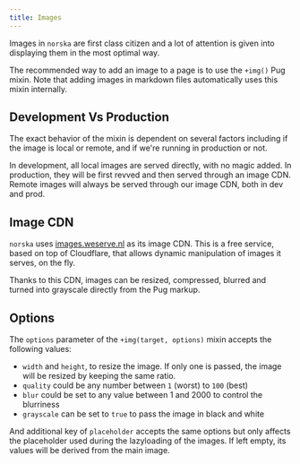 ```yaml
---
title: Images
---
```


Images in `norska` are first class citizen and a lot of attention is given into
displaying them in the most optimal way.

The recommended way to add an image to a page is to use the `+img()` Pug mixin.
Note that adding images in markdown files automatically uses this mixin
internally.

## Development Vs Production

The exact behavior of the mixin is dependent on several factors including if the
image is local or remote, and if we're running in production or not.

In development, all local images are served directly, with no magic added. In
production, they will be first revved and then served through an image CDN.
Remote images will always be served through our image CDN, both in dev and prod.

## Image CDN

`norska` uses [images.weserve.nl](https://images.weserv.nl/) as its image CDN.
This is a free service, based on top of Cloudflare, that allows dynamic
manipulation of images it serves, on the fly.

Thanks to this CDN, images can be resized, compressed, blurred and turned into
grayscale directly from the Pug markup.

## Options

The `options` parameter of the `+img(target, options)` mixin accepts the
following values:

- `width` and `height`, to resize the image. If only one is passed, the image
  will be resized by keeping the same ratio.
- `quality` could be any number between `1` (worst) to `100` (best)
- `blur` could be set to any value between 1 and 2000 to control the blurriness
- `grayscale` can be set to `true` to pass the image in black and white

And additional key of `placeholder` accepts the same options but only affects
the placeholder used during the lazyloading of the images. If left empty, its
values will be derived from the main image.
